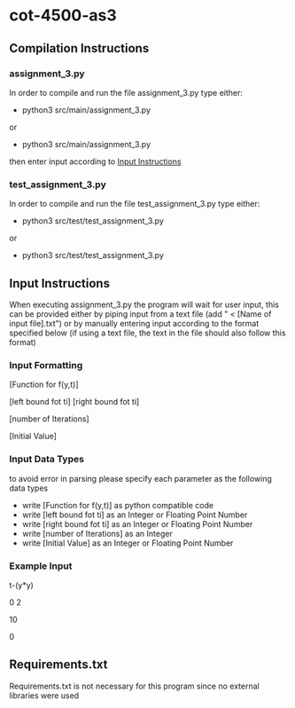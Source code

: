 # cot-4500-as3
## Compilation Instructions
### assignment_3.py
In order to compile and run the file assignment_3.py type either:
- python3 src/main/assignment_3.py
  
or
- python3 src/main/assignment_3.py
  
then enter input according to [Input Instructions](https://github.com/ConnorTheKnight/cot-4500-as3/main/README.md#input-instructions)
### test_assignment_3.py
In order to compile and run the file test_assignment_3.py type either:
- python3 src/test/test_assignment_3.py
  
or
- python3 src/test/test_assignment_3.py
## Input Instructions
When executing assignment_3.py the program will wait for user input, this can be provided either by piping input from a text file (add " < [Name of input file].txt") or by manually entering input according to the format specified below (if using a text file, the text in the file should also follow this format)
### Input Formatting

[Function for f(y,t)]

[left bound fot ti] [right bound fot ti]

[number of Iterations]

[Initial Value]

### Input Data Types
to avoid error in parsing please specify each parameter as the following data types
- write [Function for f(y,t)] as python compatible code
- write [left bound fot ti] as an Integer or Floating Point Number
- write [right bound fot ti] as an Integer or Floating Point Number
- write [number of Iterations] as an Integer
- write [Initial Value] as an Integer or Floating Point Number
### Example Input

t-(y*y)

0 2

10

0

## Requirements.txt
Requirements.txt is not necessary for this program since no external libraries were used
